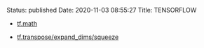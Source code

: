 Status: published
Date: 2020-11-03 08:55:27
Title: TENSORFLOW

- [tf.math](http://www.jerrylsu.net/articles/2020/tensorflow-tf.math.html)

- [tf.transpose/expand_dims/squeeze](http://www.jerrylsu.net/articles/2020/tensorflow-tf.transpose/expand_dims/squeeze.html)

